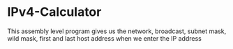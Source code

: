 # IPv4-Calculator
This assembly level program gives us the network, broadcast, subnet mask, wild mask, first and last host address when we enter the IP address
